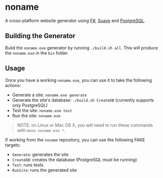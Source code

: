 # noname

A cross-platform website generator using [F#](http://fsharp.org/), [Suave](https://suave.io/) and [PostgreSQL](http://www.postgresql.org/).

## Building the Generator

Build the `noname.exe` generator by running `./build.sh all`. This will produce the `noname.exe` in the `bin` folder.

## Usage

Once you have a working `noname.exe`, you can use it to take the following actions:

* Generate a site: `noname.exe generate`
* Generate the site's database: `./build.sh CreateDB` (currently supports only PostgreSQL)
* Test the site: `noname.exe test`
* Run the site: `noname.exe`

> NOTE: on Linux or Mac OS X, you will need to run these commands with `mono noname.exe *`.

If working from the `noname` repository, you can use the following FAKE targets:

* `Generate`: generates the site
* `CreateDB`: creates the database (PostgreSQL must be running)
* `Test`: runs tests
* `RunSite`: runs the generated site

